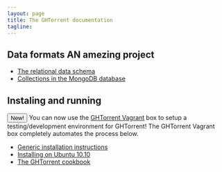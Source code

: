 ```yaml
---
layout: page
title: The GHTorrent documentation
tagline:
---
```


## Data formats AN amezing project

* [The relational data schema](relational.html)
* [Collections in the MongoDB database](mongo.html)

## Instaling and running

<button type="button" class="btn btn-success">New!</button> You can now use the
[GHTorrent Vagrant](https://github.com/ghtorrent/ghtorrent-vagrant) box to setup
a testing/development environment for GHTorrent! The GHTorrent Vagrant box
completely automates the process below.

* [Generic installation instructions](geninst.html)
* [Installing on Ubuntu 10.10](ght-ubuntu.html)
* [The GHTorrent cookbook](cookbook.html)


